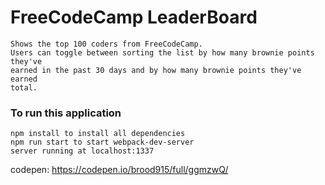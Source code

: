 # FreeCodeCamp LeaderBoard

```
Shows the top 100 coders from FreeCodeCamp. 
Users can toggle between sorting the list by how many brownie points they've 
earned in the past 30 days and by how many brownie points they've earned 
total.
```


### To run this application

```
npm install to install all dependencies
npm run start to start webpack-dev-server
server running at localhost:1337

```

codepen: https://codepen.io/brood915/full/ggmzwQ/